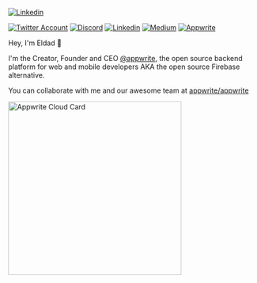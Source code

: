 [![Linkedin](https://user-images.githubusercontent.com/1297371/111899029-73c1a300-8a32-11eb-9825-d09e68039ff1.png)](https://www.linkedin.com/in/eldadfux/)

<!-- <p align="center">
  <a href="https://makers.appwrite.io/eldadfux" text-align="center">
    <img src="https://appwrite.io/cards/makers/eldadfux" alt="eldadfux's Maker Card" />
    <br />
    <br />
  </a>
</p> -->

[![Twitter Account](https://img.shields.io/twitter/follow/eldadfux?color=00acee&label=twitter&style=flat-square)](https://twitter.com/eldadfux)
[![Discord](https://img.shields.io/discord/564160730845151244?label=discord&style=flat-square)](https://appwrite.io/discord)
[![Linkedin](https://img.shields.io/badge/connect%20on-linkedin-blue?style=flat-square)](https://www.linkedin.com/in/eldadfux/)
[![Medium](https://img.shields.io/badge/medium.com-black?style=flat-square)](https://medium.com/@eldadfux)
[![Appwrite](https://img.shields.io/badge/appwrite.io-f02e65?style=flat-square)](https://appwrite.io)


Hey, I'm Eldad 👋

I'm the Creator, Founder and CEO [@appwrite](https://appwrite.io), the open source backend platform for web and mobile developers AKA the open source Firebase alternative. 

You can collaborate with me and our awesome team at [appwrite/appwrite](https://github.com/appwrite/appwrite)

<a href="https://cloud.appwrite.io/card/63922ab08799e2df1d1f">
	<img width="350" src="https://cloud.appwrite.io/v1/cards/cloud?userId=63922ab08799e2df1d1f" alt="Appwrite Cloud Card" />
</a>
